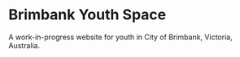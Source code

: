 # Brimbank Youth Space

A work-in-progress website for youth in City of Brimbank, Victoria, Australia.
